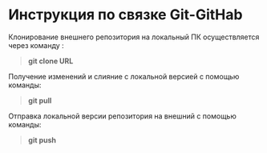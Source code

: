 # Инструкция по связке Git-GitHab

 Клонирование внешнего репозитория на локальный ПК осуществляется через команду :
> **git clone URL**

Получение изменений и слияние с локальной версией с помощью команды:
>**git pull**

 Отправка локальной версии репозитория на внешний с помощью команды:
>**git push**